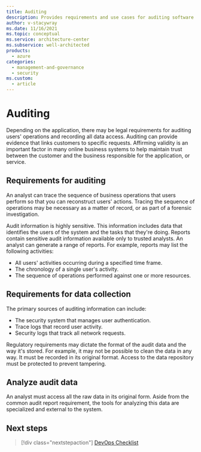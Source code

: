 ```yaml
---
title: Auditing
description: Provides requirements and use cases for auditing software releases as it relates to monitoring, and diagnostics. 
author: v-stacywray
ms.date: 11/16/2021
ms.topic: conceptual
ms.service: architecture-center
ms.subservice: well-architected
products:
  - azure
categories:
  - management-and-governance
  - security
ms.custom:
  - article
---
```


# Auditing

Depending on the application, there may be legal requirements for auditing users' operations and recording all data access. Auditing can provide evidence that links customers to specific requests. Affirming validity is an important factor in many online business systems to help maintain trust between the customer and the business responsible for the application, or service.

## Requirements for auditing

An analyst can trace the sequence of business operations that users perform so that you can reconstruct users' actions. Tracing the sequence of operations may be necessary as a matter of record, or as part of a forensic investigation.

Audit information is highly sensitive. This information includes data that identifies the users of the system and the tasks that they're doing. Reports contain sensitive audit information available only to trusted analysts. An analyst can generate a range of reports. For example, reports may list the following activities:

- All users' activities occurring during a specified time frame.
- The chronology of a single user's activity.
- The sequence of operations performed against one or more resources.

## Requirements for data collection

The primary sources of auditing information can include:

- The security system that manages user authentication.
- Trace logs that record user activity.
- Security logs that track all network requests.

Regulatory requirements may dictate the format of the audit data and the way it's stored. For example, it may not be possible to clean the data in any way. It must be recorded in its original format. Access to the data repository must be protected to prevent tampering.

## Analyze audit data

An analyst must access all the raw data in its original form. Aside from the common audit report requirement, the tools for analyzing this data are specialized and external to the system.

## Next steps

> [!div class="nextstepaction"]
> [DevOps Checklist](../../checklist/dev-ops.md)